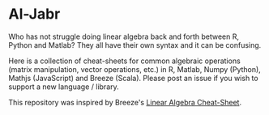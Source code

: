 # Al-Jabr

Who has not struggle doing linear algebra back and forth between R, Python and Matlab? They all have their own syntax and it can be confusing.

Here is a collection of cheat-sheets for common algebraic operations (matrix manipulation, vector operations, etc.) in R, Matlab, Numpy (Python), Mathjs (JavaScript) and Breeze (Scala). Please post an issue if you wish to support a new language / library.

This repository was inspired by Breeze's [Linear Algebra Cheat-Sheet](https://github.com/scalanlp/breeze/wiki/Linear-Algebra-Cheat-Sheet).